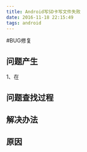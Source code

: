 ```yaml
---
title: Android写SD卡写文件失败
date: 2016-11-18 22:15:49
tags: android
---
```

#BUG修复
## 问题产生
1、在
## 问题查找过程
## 解决办法
## 原因
